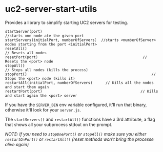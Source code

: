 # uc2-server-start-utils

Provides a library to simplify starting UC2 servers for testing.

```JS
startServer(port)                                                    //starts one node ate the given port
startServers(initialPort, numberOfServers)  //starts <numberOfServer> nodes starting from the port <initialPort>
resetAll()                                                                 // Resets all nodes
resetPort(port)                                                // Resets the <port> node
stopAll()                                                                  // Stops all nodes (kills the process)
stopPort()                                                         // Stops the <port> node (kills it)
restartAll(initialPort, numberOfServers)      // Kills all the nodes and start them again
restartPort(port)                                             // Kills and start again the <port> server
```

If you have the `SERVER_BIN` env variable configured, it'll run that binary, otherwise it'll look for your `server.js`.

The `startServers()` and `restartAll()` functions have a 3rd attribute, a flag that shows all your subprocess stdout on the prompt.

_NOTE: If you need to `stopOnePort()` or `stopAll()` make sure you either `restartOnPort()` or `restartAll()` (reset methods won't bring the processe alive again)_
